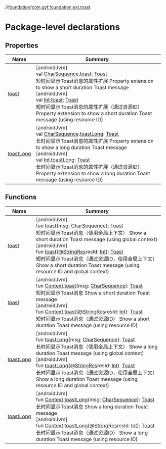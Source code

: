 //[foundation](../../index.md)/[com.gyf.foundation.ext.toast](index.md)

# Package-level declarations

## Properties

| Name | Summary |
|---|---|
| [toast](toast.md) | [androidJvm]<br>val [CharSequence](https://kotlinlang.org/api/core/kotlin-stdlib/kotlin/-char-sequence/index.html).[toast](toast.md): [Toast](https://developer.android.com/reference/kotlin/android/widget/Toast.html)<br>短时间显示Toast消息的属性扩展 Property extension to show a short duration Toast message<br>[androidJvm]<br>val [Int](https://kotlinlang.org/api/core/kotlin-stdlib/kotlin/-int/index.html).[toast](toast.md): [Toast](https://developer.android.com/reference/kotlin/android/widget/Toast.html)<br>短时间显示Toast消息的属性扩展（通过资源ID） Property extension to show a short duration Toast message (using resource ID) |
| [toastLong](toast-long.md) | [androidJvm]<br>val [CharSequence](https://kotlinlang.org/api/core/kotlin-stdlib/kotlin/-char-sequence/index.html).[toastLong](toast-long.md): [Toast](https://developer.android.com/reference/kotlin/android/widget/Toast.html)<br>长时间显示Toast消息的属性扩展 Property extension to show a long duration Toast message<br>[androidJvm]<br>val [Int](https://kotlinlang.org/api/core/kotlin-stdlib/kotlin/-int/index.html).[toastLong](toast-long.md): [Toast](https://developer.android.com/reference/kotlin/android/widget/Toast.html)<br>长时间显示Toast消息的属性扩展（通过资源ID） Property extension to show a long duration Toast message (using resource ID) |

## Functions

| Name | Summary |
|---|---|
| [toast](toast.md) | [androidJvm]<br>fun [toast](toast.md)(msg: [CharSequence](https://kotlinlang.org/api/core/kotlin-stdlib/kotlin/-char-sequence/index.html)): [Toast](https://developer.android.com/reference/kotlin/android/widget/Toast.html)<br>短时间显示Toast消息（使用全局上下文） Show a short duration Toast message (using global context)<br>[androidJvm]<br>fun [toast](toast.md)(@[StringRes](https://developer.android.com/reference/kotlin/androidx/annotation/StringRes.html)resId: [Int](https://kotlinlang.org/api/core/kotlin-stdlib/kotlin/-int/index.html)): [Toast](https://developer.android.com/reference/kotlin/android/widget/Toast.html)<br>短时间显示Toast消息（通过资源ID，使用全局上下文） Show a short duration Toast message (using resource ID and global context) |
| [toast](toast.md) | [androidJvm]<br>fun [Context](https://developer.android.com/reference/kotlin/android/content/Context.html).[toast](toast.md)(msg: [CharSequence](https://kotlinlang.org/api/core/kotlin-stdlib/kotlin/-char-sequence/index.html)): [Toast](https://developer.android.com/reference/kotlin/android/widget/Toast.html)<br>短时间显示Toast消息 Show a short duration Toast message<br>[androidJvm]<br>fun [Context](https://developer.android.com/reference/kotlin/android/content/Context.html).[toast](toast.md)(@[StringRes](https://developer.android.com/reference/kotlin/androidx/annotation/StringRes.html)resId: [Int](https://kotlinlang.org/api/core/kotlin-stdlib/kotlin/-int/index.html)): [Toast](https://developer.android.com/reference/kotlin/android/widget/Toast.html)<br>短时间显示Toast消息（通过资源ID） Show a short duration Toast message (using resource ID) |
| [toastLong](toast-long.md) | [androidJvm]<br>fun [toastLong](toast-long.md)(msg: [CharSequence](https://kotlinlang.org/api/core/kotlin-stdlib/kotlin/-char-sequence/index.html)): [Toast](https://developer.android.com/reference/kotlin/android/widget/Toast.html)<br>长时间显示Toast消息（使用全局上下文） Show a long duration Toast message (using global context)<br>[androidJvm]<br>fun [toastLong](toast-long.md)(@[StringRes](https://developer.android.com/reference/kotlin/androidx/annotation/StringRes.html)resId: [Int](https://kotlinlang.org/api/core/kotlin-stdlib/kotlin/-int/index.html)): [Toast](https://developer.android.com/reference/kotlin/android/widget/Toast.html)<br>长时间显示Toast消息（通过资源ID，使用全局上下文） Show a long duration Toast message (using resource ID and global context) |
| [toastLong](toast-long.md) | [androidJvm]<br>fun [Context](https://developer.android.com/reference/kotlin/android/content/Context.html).[toastLong](toast-long.md)(msg: [CharSequence](https://kotlinlang.org/api/core/kotlin-stdlib/kotlin/-char-sequence/index.html)): [Toast](https://developer.android.com/reference/kotlin/android/widget/Toast.html)<br>长时间显示Toast消息 Show a long duration Toast message<br>[androidJvm]<br>fun [Context](https://developer.android.com/reference/kotlin/android/content/Context.html).[toastLong](toast-long.md)(@[StringRes](https://developer.android.com/reference/kotlin/androidx/annotation/StringRes.html)resId: [Int](https://kotlinlang.org/api/core/kotlin-stdlib/kotlin/-int/index.html)): [Toast](https://developer.android.com/reference/kotlin/android/widget/Toast.html)<br>长时间显示Toast消息（通过资源ID） Show a long duration Toast message (using resource ID) |